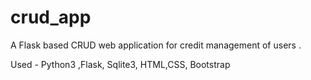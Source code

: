 # crud_app
A Flask based CRUD web application for credit management of users . 


Used - Python3 ,Flask, Sqlite3, HTML,CSS, Bootstrap
